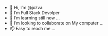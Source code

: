 - 👋 Hi, I’m @jozva
- 👀 I’m Full Stack Devolper
- 🌱 I’m learning still now ...
- 💞️ I’m looking to collaborate on My computer ...
- 📫 Easy to reach me ...

